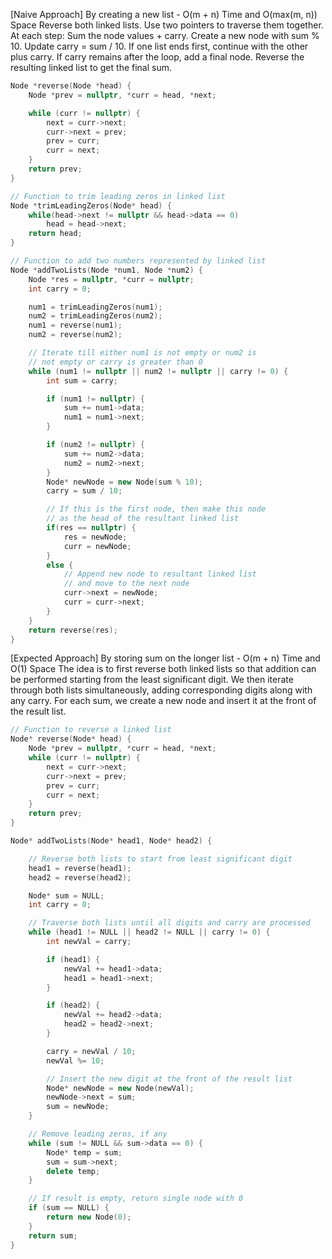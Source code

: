 <p>[Naive Approach] By creating a new list - O(m + n) Time and O(max(m, n)) Space
Reverse both linked lists.
Use two pointers to traverse them together.
At each step:
Sum the node values + carry.
Create a new node with sum % 10.
Update carry = sum / 10.
If one list ends first, continue with the other plus carry.
If carry remains after the loop, add a final node.
Reverse the resulting linked list to get the final sum.
</p>

```cpp
Node *reverse(Node *head) {
    Node *prev = nullptr, *curr = head, *next;

    while (curr != nullptr) {
        next = curr->next;
        curr->next = prev;
        prev = curr;
        curr = next;
    }
    return prev;
}

// Function to trim leading zeros in linked list
Node *trimLeadingZeros(Node* head) {
	while(head->next != nullptr && head->data == 0)
    	head = head->next;
	return head;
}

// Function to add two numbers represented by linked list
Node *addTwoLists(Node *num1, Node *num2) {
    Node *res = nullptr, *curr = nullptr;
    int carry = 0;

	num1 = trimLeadingZeros(num1);
	num2 = trimLeadingZeros(num2);
    num1 = reverse(num1);
    num2 = reverse(num2);

    // Iterate till either num1 is not empty or num2 is
    // not empty or carry is greater than 0
    while (num1 != nullptr || num2 != nullptr || carry != 0) {
        int sum = carry;

        if (num1 != nullptr) {
            sum += num1->data;
            num1 = num1->next;
        }

        if (num2 != nullptr) {
            sum += num2->data;
            num2 = num2->next;
        }
        Node* newNode = new Node(sum % 10);
        carry = sum / 10;

      	// If this is the first node, then make this node
      	// as the head of the resultant linked list
      	if(res == nullptr) {
        	res = newNode;
          	curr = newNode;
        }
      	else {
          	// Append new node to resultant linked list
          	// and move to the next node
        	curr->next = newNode;
        	curr = curr->next;
        }
    }
    return reverse(res);
}
```
<p>[Expected Approach] By storing sum on the longer list - O(m + n) Time and O(1) Space
The idea is to first reverse both linked lists so that addition can be performed starting from the least significant digit. We then iterate through both lists simultaneously, adding corresponding digits along with any carry. For each sum, we create a new node and insert it at the front of the result list.</p>

```cpp
// Function to reverse a linked list
Node* reverse(Node* head) {
    Node *prev = nullptr, *curr = head, *next;
    while (curr != nullptr) {
        next = curr->next;
        curr->next = prev;
        prev = curr;
        curr = next;
    }
    return prev;
}

Node* addTwoLists(Node* head1, Node* head2) {

    // Reverse both lists to start from least significant digit
    head1 = reverse(head1);
    head2 = reverse(head2);

    Node* sum = NULL;
    int carry = 0;

    // Traverse both lists until all digits and carry are processed
    while (head1 != NULL || head2 != NULL || carry != 0) {
        int newVal = carry;

        if (head1) {
            newVal += head1->data;
            head1 = head1->next;
        }

        if (head2) {
            newVal += head2->data;
            head2 = head2->next;
        }

        carry = newVal / 10;
        newVal %= 10;

        // Insert the new digit at the front of the result list
        Node* newNode = new Node(newVal);
        newNode->next = sum;
        sum = newNode;
    }

    // Remove leading zeros, if any
    while (sum != NULL && sum->data == 0) {
        Node* temp = sum;
        sum = sum->next;
        delete temp;
    }

    // If result is empty, return single node with 0
    if (sum == NULL) {
        return new Node(0);
    }
    return sum;
}

